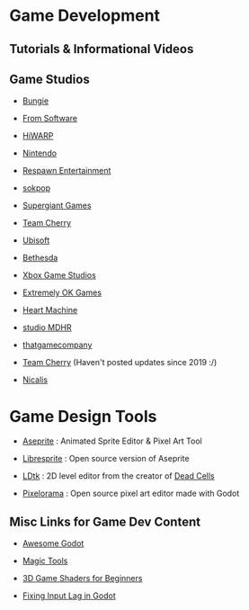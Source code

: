 # Game Development

## Tutorials & Informational Videos



## Game Studios

- [Bungie](https://www.bungie.net/7)

- [From Software](https://www.fromsoftware.jp/ww/)

- [HiWARP](https://www.hiwarp.com/)

- [Nintendo](https://www.nintendo.com/)

- [Respawn Entertainment](https://www.respawn.com/games)

- [sokpop](https://sokpop.co/#home)

- [Supergiant Games](https://www.supergiantgames.com/)

- [Team Cherry](https://www.teamcherry.com.au/)

- [Ubisoft](https://www.ubisoft.com/en-us/)

- [Bethesda](https://bethesda.net/en/dashboard)

- [Xbox Game Studios](https://www.xbox.com/en-US/xbox-game-studios)

- [Extremely OK Games](https://exok.com/games.html)

- [Heart Machine](https://www.heartmachine.com/games-press)

- [studio MDHR](http://studiomdhr.com/)

- [thatgamecompany](https://thatgamecompany.com/)

- [Team Cherry](https://www.teamcherry.com.au/) (Haven't posted updates since 2019 :/)

- [Nicalis](https://www.nicalis.com/games)

# Game Design Tools

- [Aseprite](https://www.aseprite.org/) : Animated Sprite Editor & Pixel Art Tool

- [Libresprite](https://libresprite.github.io/#!/) : Open source version of Aseprite

- [LDtk](https://ldtk.io/) : 2D level editor from the creator of [Dead Cells](https://dead-cells.com/)

- [Pixelorama](https://github.com/Orama-Interactive/Pixelorama) : Open source pixel art editor made with Godot

## Misc Links for Game Dev Content

- [Awesome Godot](https://github.com/godotengine/awesome-godot)

- [Magic Tools](https://github.com/ellisonleao/magictools)

- [3D Game Shaders for Beginners](https://lettier.github.io/3d-game-shaders-for-beginners/index.html)

- [Fixing Input Lag in Godot](https://www.reddit.com/r/godot/comments/q7nthn/is_this_random_input_lag_normal_for_godot/?utm_medium=android_app&utm_source=share)
